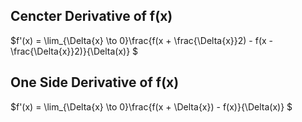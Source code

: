 ## Cencter Derivative of f(x)

$f'(x) = \lim_{\Delta{x} \to 0}\frac{f(x + \frac{\Delta{x}}2) - f(x - \frac{\Delta{x}}2)}{\Delta(x)} $

## One Side Derivative of f(x)
$f'(x) = \lim_{\Delta{x} \to 0}\frac{f(x + \Delta{x}) - f(x)}{\Delta(x)} $
